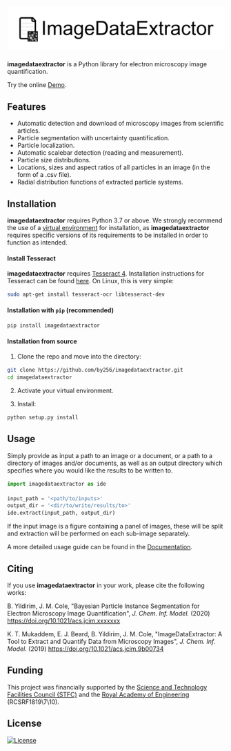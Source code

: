 # <img src="./logo.png">

<!-- # imagedataextractor -->

**imagedataextractor** is a Python library for electron microscopy image quantification.

Try the online [Demo](https://imagedataextractor.org/demo).

## Features

- Automatic detection and download of microscopy images from scientific articles.
- Particle segmentation with uncertainty quantification.
- Particle localization.
- Automatic scalebar detection (reading and measurement).
- Particle size distributions.
- Locations, sizes and aspect ratios of all particles in an image (in the form of a .csv file).
- Radial distribution functions of extracted particle systems.

## Installation

**imagedataextractor** requires Python 3.7 or above. We strongly recommend the use of a [virtual environment](https://packaging.python.org/guides/installing-using-pip-and-virtual-environments/) for installation, as **imagedataextractor** requires specific versions of its requirements to be installed in order to function as intended.

#### Install Tesseract

**imagedataextractor** requires [Tesseract 4](https://tesseract-ocr.github.io/tessdoc/Installation.html). Installation instructions for Tesseract can be found [here](https://tesseract-ocr.github.io/tessdoc/Installation.html). On Linux, this is very simple:

```bash
sudo apt-get install tesseract-ocr libtesseract-dev
```

#### Installation with `pip` (recommended)

```bash
pip install imagedataextractor
```

#### Installation from source

1. Clone the repo and move into the directory:


```bash
git clone https://github.com/by256/imagedataextractor.git
cd imagedataextractor
```

2. Activate your virtual environment.

3. Install:

```bash
python setup.py install
```

## Usage

Simply provide as input a path to an image or a document, or a path to a directory of images and/or documents, as well as an output directory which specifies where you would like the results to be written to.

```python
import imagedataextractor as ide

input_path = '<path/to/inputs>'
output_dir = '<dir/to/write/results/to>'
ide.extract(input_path, output_dir)
```

If the input image is a figure containing a panel of images, these will be split and extraction will be performed on each sub-image separately.

A more detailed usage guide can be found in the [Documentation](https://imagedataextractor.org/docs/usage).

## Citing

If you use **imagedataextractor** in your work, please cite the following works:


B. Yildirim, J. M. Cole, "Bayesian Particle Instance Segmentation for Electron Microscopy Image Quantification", *J. Chem. Inf. Model.* (2020)  https://doi.org/10.1021/acs.jcim.xxxxxxx

K. T. Mukaddem, E. J. Beard, B. Yildirim, J. M. Cole, "ImageDataExtractor: A Tool to Extract and Quantify Data from Microscopy Images", *J. Chem. Inf. Model.* (2019) https://doi.org/10.1021/acs.jcim.9b00734

## Funding

This project was financially supported by the [Science and Technology Facilities Council (STFC)](https://stfc.ukri.org/) and the [Royal Academy of Engineering](https://www.raeng.org.uk/) (RCSRF1819\7\10).

## License

[![License](http://img.shields.io/:license-mit-blue.svg?style=flat-square)](http://badges.mit-license.org)
